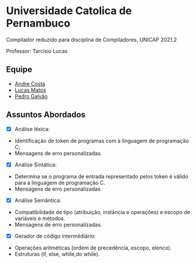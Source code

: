 # Universidade Catolica de Pernambuco

Compilador reduzido para disciplina de Compiladores, UNICAP 2021.2

Professor: Tarcísio Lucas

## Equipe

- [Andre Costa](https://github.com/andrecosta20)
- [Lucas Matos](https://github.com/LucasMatos86)
- [Pedro Galvão](https://github.com/GalvaoPedro)


## Assuntos Abordados 

- [X] Análise léxica:
- Identificação de token de programas com à linguagem de programação C;
- Mensagens de erro personalizadas.
- [x] Análise Sintática:
- Determina se o programa de entrada representado pelos token é válido para a linguagem de programação C.
- Mensagens de erro personalizadas
- [x] Análise Semântica:
- Compatibilidade de tipo (atribuição, instância e operações) e escopo de variáveis e métodos.
- Mensagens de erro personalizadas.
- [x] Gerador de código intermédiário:
- Operações aritméticas (ordem de precedência, escopo, elenco).
- Estruturas (if, else, while,do while).


